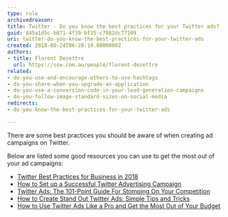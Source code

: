 ```yaml
---
type: rule
archivedreason: 
title: Twitter - Do you know the best practices for your Twitter ads?
guid: d45a1d5c-b871-4f39-bf35-c7082dc77109
uri: twitter-do-you-know-the-best-practices-for-your-twitter-ads
created: 2018-08-24T06:28:19.0000000Z
authors:
- title: Florent Dezettre
  url: https://ssw.com.au/people/florent-dezettre
related:
- do-you-use-and-encourage-others-to-use-hashtags
- do-you-share-when-you-upgrade-an-application
- do-you-use-a-conversion-code-in-your-lead-generation-campaigns
- do-you-follow-image-standard-sizes-on-social-media
redirects:
- do-you-know-the-best-practices-for-your-twitter-ads

---
```


There are some best practices you should be aware of when creating ad campaigns on Twitter.

<!--endintro-->

Below are listed some good resources you can use to get the most out of your ad campaigns:

* [Twitter Best Practices for Business in 2018](https&#58;//www.marketingdigibook.com/blog/twitter-best-practices)
* [How to Set up a Successful Twitter Advertising Campaign](https&#58;//sproutsocial.com/insights/twitter-advertising/)
* [Twitter Ads: The 101-Point Guide For Stomping On Your Competition](https&#58;//klientboost.com/ppc/twitter-ads/)
* [How to Create Stand Out Twitter Ads: Simple Tips and Tricks](https&#58;//medium.com/%40crelloapp/how-to-create-stand-out-twitter-ads-simple-tips-and-tricks-2f7373760504)
* [How to Use Twitter Ads Like a Pro and Get the Most Out of Your Budget](https&#58;//blog.hootsuite.com/twitter-ads/)

